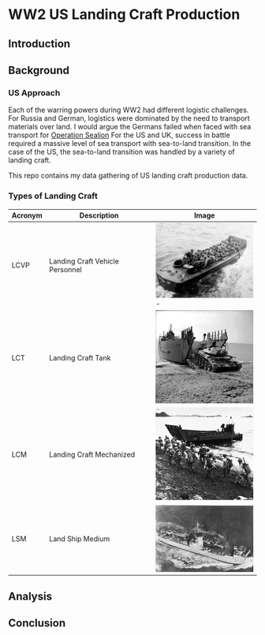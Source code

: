 # WW2 US Landing Craft Production

## Introduction


## Background

### US Approach

Each of the warring powers during WW2 had different logistic challenges. For Russia and German, logistics were dominated by the need to transport materials over land. I would argue the Germans failed when faced with sea transport for [Operation Sealion](https://en.wikipedia.org/wiki/Operation_Sea_Lion) For the US and UK, success in battle required a massive level of sea transport with sea-to-land transition. In the case of the US, the sea-to-land transition was handled by a variety of landing craft. 

This repo contains my data gathering of US landing craft production data.

### Types of Landing Craft

| Acronym | Description | Image |
| --- | --- | --- |
| LCVP | Landing Craft Vehicle Personnel | <img src=".\Images\Darke_APA-159_-_LCVP_18.jpg" alt="LCVP" width="200"/>- |
| LCT | Landing Craft Tank | <img src =".\Images\350px-IWM-H-19057-Crusader-landing-19420426.jpg" alt="LCT" width="200"/>|
| LCM | Landing Craft Mechanized | <img src = ".\Images\754px-Troops_marching_up_beach_during_loading_for_Kiska_operation,_13_August_1943_(80-G-475421).jpg" alt="LCM" width="200">|
| LSM | Land Ship Medium | <img src = ".\Images\Oceanside_LSM-175.jpg"  alt="LSM" width="200">|
## Analysis


## Conclusion